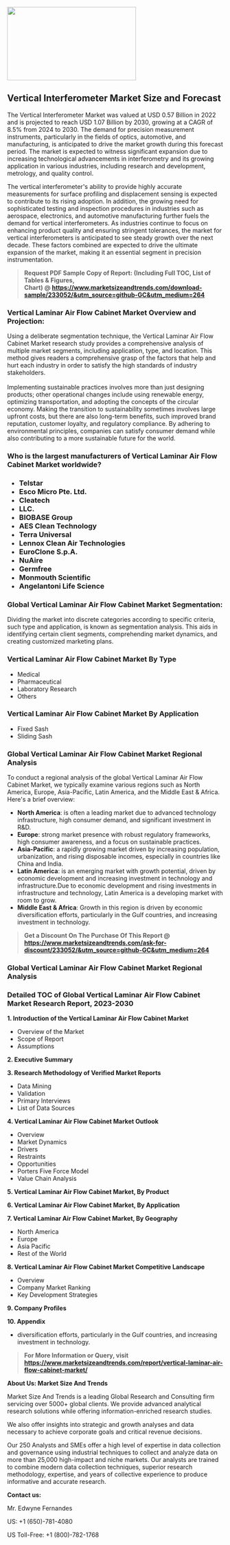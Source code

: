 <p><img class="alignnone size-medium wp-image-20088" src="https://ffe5etoiles.com/wp-content/uploads/2024/12/MST1-300x171.png" alt="" width="300" height="171" /></p><h2>Vertical Interferometer Market Size and Forecast</h2><p>The Vertical Interferometer Market was valued at USD 0.57 Billion in 2022 and is projected to reach USD 1.07 Billion by 2030, growing at a CAGR of 8.5% from 2024 to 2030. The demand for precision measurement instruments, particularly in the fields of optics, automotive, and manufacturing, is anticipated to drive the market growth during this forecast period. The market is expected to witness significant expansion due to increasing technological advancements in interferometry and its growing application in various industries, including research and development, metrology, and quality control.</p><p>The vertical interferometer's ability to provide highly accurate measurements for surface profiling and displacement sensing is expected to contribute to its rising adoption. In addition, the growing need for sophisticated testing and inspection procedures in industries such as aerospace, electronics, and automotive manufacturing further fuels the demand for vertical interferometers. As industries continue to focus on enhancing product quality and ensuring stringent tolerances, the market for vertical interferometers is anticipated to see steady growth over the next decade. These factors combined are expected to drive the ultimate expansion of the market, making it an essential segment in precision instrumentation.</p></p><blockquote id="" class=""><strong>Request PDF Sample Copy of Report: (Including Full TOC, List of Tables &amp; Figures, Chart)&nbsp;@&nbsp;<strong><a href="https://www.marketsizeandtrends.com/download-sample/233052/&utm_source=github-GC&utm_medium=264" target="_blank">https://www.marketsizeandtrends.com/download-sample/233052/&utm_source=github-GC&utm_medium=264</a></strong></strong></blockquote><h3 id="" class="">Vertical Laminar Air Flow Cabinet Market&nbsp;Overview and Projection:</h3><p id="" class="">Using a deliberate segmentation technique, the Vertical Laminar Air Flow Cabinet Market research study provides a comprehensive analysis of multiple market segments, including application, type, and location. This method gives readers a comprehensive grasp of the factors that help and hurt each industry in order to satisfy the high standards of industry stakeholders. <br /> <br />Implementing sustainable practices involves more than just designing products; other operational changes include using renewable energy, optimizing transportation, and adopting the concepts of the circular economy. Making the transition to sustainability sometimes involves large upfront costs, but there are also long-term benefits, such improved brand reputation, customer loyalty, and regulatory compliance. By adhering to environmental principles, companies can satisfy consumer demand while also contributing to a more sustainable future for the world.</p><h3 id="" class="">Who is the largest manufacturers of&nbsp;Vertical Laminar Air Flow Cabinet Market worldwide?</h3><h3 class=""><p><ul><li>Telstar </li><li> Esco Micro Pte. Ltd. </li><li> Cleatech </li><li> LLC. </li><li> BIOBASE Group </li><li> AES Clean Technology </li><li> Terra Universal </li><li> Lennox Clean Air Technologies </li><li> EuroClone S.p.A. </li><li> NuAire </li><li> Germfree </li><li> Monmouth Scientific </li><li> Angelantoni Life Science</li></ul></p></h3><h3 id="" class="">Global&nbsp;Vertical Laminar Air Flow Cabinet Market Segmentation:</h3><p id="" class="">Dividing the market into discrete categories according to specific criteria, such type and application, is known as segmentation analysis. This aids in identifying certain client segments, comprehending market dynamics, and creating customized marketing plans.</p><h3 id="" class="">Vertical Laminar Air Flow Cabinet Market&nbsp;By Type</h3><p><p><ul><li>Medical</li><li> Pharmaceutical</li><li> Laboratory Research</li><li> Others</p></li></ul></p></p><h3 id="" class="">Vertical Laminar Air Flow Cabinet Market&nbsp;By Application</h3><p class=""><p><ul><li>Fixed Sash</li><li> Sliding Sash</li></ul></p></p><h3 id="" class="">Global Vertical Laminar Air Flow Cabinet Market Regional Analysis</h3><p id="" class="">To conduct a regional analysis of the global Vertical Laminar Air Flow Cabinet Market, we typically examine various regions such as North America, Europe, Asia-Pacific, Latin America, and the Middle East &amp; Africa. Here's a brief overview:</p><ul><li><strong>North America</strong>: is often a leading market due to advanced technology infrastructure, high consumer demand, and significant investment in R&amp;D.</li><li><strong>Europe</strong>: strong market presence with robust regulatory frameworks, high consumer awareness, and a focus on sustainable practices.</li><li><strong>Asia-Pacific</strong>: a rapidly growing market driven by increasing population, urbanization, and rising disposable incomes, especially in countries like China and India.</li><li><strong>Latin America</strong>: is an emerging market with growth potential, driven by economic development and increasing investment in technology and infrastructure.Due to economic development and rising investments in infrastructure and technology, Latin America is a developing market with room to grow.</li><li><strong>Middle East &amp; Africa</strong>: Growth in this region is driven by economic diversification efforts, particularly in the Gulf countries, and increasing investment in technology.</li></ul><blockquote id="" class=""><strong>Get a Discount On The Purchase Of This Report @ <strong><a href="https://www.marketsizeandtrends.com/ask-for-discount/233052/&utm_source=github-GC&utm_medium=264" target="_blank">https://www.marketsizeandtrends.com/ask-for-discount/233052/&utm_source=github-GC&utm_medium=264</a></strong></strong></blockquote><h3 id="" class="">Global Vertical Laminar Air Flow Cabinet Market Regional Analysis</h3><h3 id="" class="">Detailed TOC of Global Vertical Laminar Air Flow Cabinet Market Research Report, 2023-2030</h3><p id="" class=""><strong>1. Introduction of the Vertical Laminar Air Flow Cabinet Market</strong></p><ul><li>Overview of the Market</li><li>Scope of Report</li><li>Assumptions</li></ul><p id="" class=""><strong>2. Executive Summary</strong></p><p id="" class=""><strong>3. Research Methodology of Verified Market Reports</strong></p><ul><li>Data Mining</li><li>Validation</li><li>Primary Interviews</li><li>List of Data Sources</li></ul><p id="" class=""><strong>4. Vertical Laminar Air Flow Cabinet Market Outlook</strong></p><ul><li>Overview</li><li>Market Dynamics</li><li>Drivers</li><li>Restraints</li><li>Opportunities</li><li>Porters Five Force Model</li><li>Value Chain Analysis</li></ul><p id="" class=""><strong>5. Vertical Laminar Air Flow Cabinet Market, By Product</strong></p><p id="" class=""><strong>6. Vertical Laminar Air Flow Cabinet Market, By Application</strong></p><p id="" class=""><strong>7. Vertical Laminar Air Flow Cabinet Market, By Geography</strong></p><ul><li>North America</li><li>Europe</li><li>Asia Pacific</li><li>Rest of the World</li></ul><p id="" class=""><strong>8. Vertical Laminar Air Flow Cabinet Market Competitive Landscape</strong></p><ul><li>Overview</li><li>Company Market Ranking</li><li>Key Development Strategies</li></ul><p id="" class=""><strong>9. Company Profiles</strong></p><p id="" class=""><strong>10. Appendix</strong></p><ul><li>diversification efforts, particularly in the Gulf countries, and increasing investment in technology.</li></ul><blockquote id="" class=""><strong>For More Information or Query, visit <strong><strong><a href="https://www.marketsizeandtrends.com/report/vertical-laminar-air-flow-cabinet-market/" target="_blank">https://www.marketsizeandtrends.com/report/vertical-laminar-air-flow-cabinet-market/</a></strong></strong></strong></blockquote><p id="" class=""><strong>About Us: Market Size And Trends</strong></p><p id="" class="">Market Size And Trends is a leading Global Research and Consulting firm servicing over 5000+ global clients. We provide advanced analytical research solutions while offering information-enriched research studies.</p><p id="" class="">We also offer insights into strategic and growth analyses and data necessary to achieve corporate goals and critical revenue decisions.</p><p id="" class="">Our 250 Analysts and SMEs offer a high level of expertise in data collection and governance using industrial techniques to collect and analyze data on more than 25,000 high-impact and niche markets. Our analysts are trained to combine modern data collection techniques, superior research methodology, expertise, and years of collective experience to produce informative and accurate research.</p><p id="" class=""><strong>Contact us:</strong></p><p id="" class="">Mr. Edwyne Fernandes</p><p id="" class="">US: +1 (650)-781-4080</p><p id="" class="">US Toll-Free: +1 (800)-782-1768</p>
